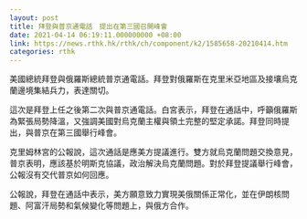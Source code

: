 ```yaml
---
layout: post
title: 拜登與普京通電話　提出在第三國召開峰會
date: 2021-04-14 06:19:11.000000000 +08:00
link: https://news.rthk.hk/rthk/ch/component/k2/1585658-20210414.htm
categories: rthk
---
```


美國總統拜登與俄羅斯總統普京通電話。拜登對俄羅斯在克里米亞地區及接壤烏克蘭邊境集結兵力，表達關切。

這次是拜登上任之後第二次與普京通電話。白宮表示，拜登在通話中，呼籲俄羅斯為緊張局勢降溫，又強調美國對烏克蘭主權與領土完整的堅定承諾。拜登同時提出，與普京在第三國舉行峰會。

克里姆林宮的公報說，這次通話是應美方提議進行。雙方就烏克蘭問題交換意見，普京表明，應該基於明斯克協議，政治解決烏克蘭問題。對於拜登提議舉行峰會，公報沒有交代普京如何回應。

公報說，拜登在通話中表示，美方願意致力實現美俄關係正常化，並在伊朗核問題、阿富汗局勢和氣候變化等問題上，與俄方合作。

